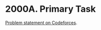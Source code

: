 # 2000A. Primary Task

[Problem statement on Codeforces](https://codeforces.com/problemset/problem/2000/A?locale=en).